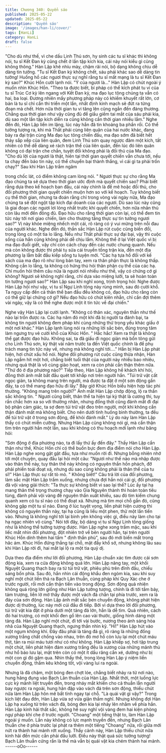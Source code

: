 ```yaml
---
title: Chương 340: Quyển sáo
published: 2025-05-22
updated: 2025-05-22
description: 'Quyển sáo'
image: '/images/han-li/cover/'
tags: [HanLi]
category: HanLi
draft: false
---
```


"Cho dù như thế, vì che dấu Linh Thú sơn, hy sinh các tu sĩ khác
thì không nói, tu sĩ Kết Đan kỳ cũng chết ở lần tập kích kia, cái
này nói kiểu gì cũng không thông." Hàn Lập khẽ nhíu mày, chậm
rãi nói, bộ dạng không chịu dễ dàng tin tưởng.
"Tu sĩ Kết Đan kỳ không chết, sáu phái khác sao dễ dàng tin
tưởng! Huống hồ các ngươi thực sự nghĩ rằng tu sĩ mất mạng là tu
sĩ Kết Đan kỳ sao?" Khúc Hồn cười lạnh nói.
"Ý của ngươi là…" Hàn Lập có chút ngoài ý muốn nhìn Khúc Hồn.
"Theo ta được biết, bí pháp có thể kích phát tu vi của tu sĩ Trúc Cơ
kỳ lên ngang với Kết Đan kỳ, ma đạo lục tông chúng ta vẫn có hai,
ba loại. Đương nhiên mấy phương pháp này có khiếm khuyết rất
lớn, cơ bản là tu sĩ chỉ cần thi triển một lần, nhất định kinh mạch
sẽ đứt ra từng đoạn mà chết. Hơn nữa thời gian tu vi tăng lên
cũng ngắn đến đáng thương. Chẳng qua thời gian như vậy cũng
đủ để giấu giếm tai mắt của sáu phái kia, dù sao một lần tập kích
diễn ra cũng không cần thời gian nhiều lắm."
Nghe đến đó, Hàn Lập liền im lặng, lúc này hắn đã tin khoảng ba
phần rồi.
Có thể tưởng tượng ra, khi mà Thất phái cùng liên quân của hai
nước khác, đang bày ra đại trận cùng Ma đạo lục tông chiến đấu,
ma đạo sớm đã biết hết thảy sắp xếp của liên quân, đem Linh
Thú sơn quay ngược đâm một kích, tất nhiên có thể dễ dàng xé
rách trận thế của liên quân, đến lúc đó liên quân không có đại trận
che chắn, tuyệt đối không phải là đối thủ của Ma đạo.
"Cho dù lời của ngươi là thật, hiên tại thời gian quyết chiến vẫn
chưa tới, nếu ta chạy đến báo tin này, có thể chuyển bại thành
thắng, vì cái gì ta phải trốn chạy?" Sau khi Hàn Lập trầm ngâm

trong chốc lát, có điểm không cam lòng nói.
" Ngươi thực sự cho rằng Ma đạo chúng ta sẽ dựa theo thời gian
ước định mà quyết chiến sao? Phải biết rằng dựa theo kế hoạch
ban đầu, cái này chính là để mê hoặc đối thủ, cho đối phương thời
gian quyết chiến muộn hơn so với kế hoạch. Tuy không biết cụ thể
thời gian, nhưng ta đoán rằng chỉ trong vòng vài ngày nữa, Ma
đạo chúng ta sẽ đột ngột tập kích đại doanh của các ngươi. Dù
sao lúc này cũng là giai đoạn các ngươi lơi lỏng nhất trước khi
quyết chiến, hơn nữa nhân thủ còn lâu mới đến đông đủ. Đạo hữu
cho rằng thời gian còn lại, có thể đem tin tức này tới nơi giao
chiến, làm cho thượng tầng thực sự tin tưởng ngươi sao?" Vị này
khóe miệng nhếch một cái, rõ ràng có ý vui mừng trên nỗi đau
của người khác.
Nghe đến đó, thần sắc Hàn Lập rút cuộc cũng biến đổi, trong lòng
có một tia lo lắng.
Nếu như Thất phái thực sự đại bại, vậy thì cuộc sống của hắn
cũng không phải dễ chịu lắm. Không thể ở lại Việt quốc vì bị ma
đạo đuổi giết, vậy chỉ còn cách chạy đến các nước chung quanh.
Nếu mà còn không được thì phải tu sửa cái truyền tống trận kia,
đến một địa phương lạ lẫm bắt đầu kiếp sống tu luyện mới.
"Các hạ tựa hồ đối với kế sách của ma đạo rõ như lòng bàn tay,
xem ra thân phận thực là không thấp. Không cần lo lắng, ta không
có hứng thú hỏi thân phận cụ thể của các hạ. Chỉ muốn hỏi thêm
câu nữa là ngươi nói nhiều như thế, vậy có chứng cớ gì không?
Ngươi sẽ không nghĩ rằng, chỉ dựa vào miệng lưỡi, ta sẽ hoàn
toàn tin tưởng ngươi sao?" Hàn Lập sau khi nghĩ xong, trịnh trọng
hỏi:
Nghe được Hàn Lập hỏi như vậy, vị tu sĩ Ngự Linh tông này rùng
mình, sau đó cười khổ.
Ta nguy cấp đến cả thân thể ban đầu đều không có, đạo hữu cho
rằng còn có thể giữ lại chứng cớ gì? Nếu đạo hữu có chút kiên
nhẫn, chỉ cần đợi thêm vài ngày, vậy là có thể nghe được một ít
tin tức về đại chiến."

Nghe vậy Hàn Lập lại cười lạnh.
"Không có thân xác, nguyên thần như thế nào lại trốn được ra.
Các hạ năm đó một khi đã bị người ta đánh bại, ta không tin
ngươi không đem pháp khí cùng những thứ trọng yếu khác giấu ở
một nơi khác." Hàn Lập lạnh lùng nói ra những lời sắc bén, đúng
trọng tâm làm ngưng trụ vẻ cười khổ của Khúc Hồn.
" Hắc hắc! Xem ra thật là không thể gạt được đạo hữu. Không sai,
ta đã giấu đi ngọc giản mà bổn tông gửi cho Linh Thú sơn, kỳ thật
vài năm trước ta đến Việt quốc chính là để phụ trách mang tin tức
này về, nhưng mà không nghĩ tới…." Hắn bị Hàn Lập phát hiện,
hơi chút xấu hổ nói.
Nghe đối phương rút cuộc cũng thừa nhận, Hàn Lập ngầm hít một
hơi, chẳng biết tuổi thật của người này nhiều bao nhiêu, nhưng
quả thật là vô cùng giảo hoạt, xem ra còn phải cẩn thận thêm
nữa.
"Thứ đó ở địa phương nào?"
Tiếp theo, Hàn Lập không hề khách khí hỏi, đồng thời ánh mắt bắt
đầu quét tới khắp nơi trên người hắn.
"Túi trữ vật cất ngọc giản, ta không mang trên người, mà được ta
đặt ở một sơn động gần đây, ta có thể mang đạo hữu đi lấy." Bây
giờ Khúc Hồn biểu hiện hợp tác phi thường.
"Không mang trên người?" Ánh mắt Hàn Lập chớp động, lộ ra
thần sắc không tin.
" Ngươi cũng biết, thân thể ta hiện tại kỳ thật là cương thi, tuy rắn
chắc hơn xa so với thường nhân, nhưng đồng thời cũng đánh mất
đi đại bộ phận cảm giác, ta sợ đem túi trữ vật đeo trên người, một
khi không cẩn thận đánh mất mà không biết. Cho nên dưới tình
huống bình thường, ta đều để túi trữ vật ở trong sơn động, để
khỏi đánh mất." Lý do này làm Hàn Lập thấy có chút miễn cưỡng.
Nhưng Hàn Lập cũng không nói gì, mà cẩn thận tìm trên người
hắn một lần, sau khi không có thu hoạch mới lạnh như băng hỏi:

"Sơn động ở địa phương nào, ta đi lấy thứ ấy đến đây."
Thấy Hàn Lập cẩn thận như thế, Khúc Hồn chỉ có thể buồn bực
đem địa điểm nói cho Hàn Lập.
Hàn Lập nghe xong gật gật đầu, tựa như muốn rời đi. Nhưng
bỗng nhiên nhớ tới một chuyện, quay đầu lại hỏi một câu:
"Ngươi như thế nào mà nhập được vào thân thể này, tuy thân thể
này không có nguyên thần hồn phách, đỡ phải phiền toái đoạt xá,
nhưng dù sao cũng không phải là thân thể của tu sĩ!"
Hàn Lập thực sự rất tò mò.
" Không biết!"
Câu trả lời của đối phương, làm sắc mặt Hàn Lập trầm xuống,
nhưng chưa đợi hắn nói cái gì, đối phương đã vội vàng giải thích:
"Ta thực sự không biết vì sao lại thế? Lúc ấy tại hạ mang thân thể
trọng thương chạy vào Gia Nguyên thành thì hoàn toàn tiêu tùng,
đành phải vội vàng để nguyên thần xuất khiếu, sau đó tìm kiếm
chung quanh xem có tu sĩ nào có thể đoạt xá. Nhưng mà tìm mọi
chỗ gần đó, cũng không gặp một tu sĩ nào. Đang ở lúc tuyệt vọng,
liền phát hiện cương thi không có nguyên thần này, tại hạ cũng là
liều một phen, thử một lần tiến vào. Nhưng là không nghĩ tới lại
bình yên không việc gì, điều này làm cho tại hạ ngạc nhiên vô
cùng."
Nói tới đây, bộ dáng vị tu sĩ Ngự Linh tông giống như là không thể
tưởng tượng được.
Hàn Lập nghe xong trầm mặc, sau khi liếc mắt nhìn đối phương,
đột nhiên trở về bên người hắn, tại trên người Khúc Hồn dính
thêm hai tấm " định thần phù", sau đó mới biến mất trong hăc ám.
Khúc Hồn đứng thẳng tại chỗ, mặt đầy khổ sở, nhưng không lâu
sau khi Hàn Lập rời đi, hai mắt lại lộ ra một tia quỷ dị.

Dựa theo địa điểm như lời đối phương, Hàn Lập chuẩn xác tìm
được cái sơn động kia, xem ra cửa động không quá lớn.
Hàn Lập nâng tay, một khối Nguyệt Quang thạch bay ra từ túi trữ
vật, phiêu phù trên đỉnh đầu, chiếu sáng bốn phía.
Sau đó, hắn nhìn cái động khẩu đen ngòm kia, sau khi suy nghĩ
một chút liền thả ra Bạch Lân thuẫn, cùng pháp khí Quy Xác che
ở trước người, rồi mới cẩn thận tiến vào trong động.
Sơn động quả nhiên không quá rộng lớn giống như Hàn Lập
tưởng tượng, chính là đi tới tầm bảy, tám trượng, liền lờ mờ thấy
được một vách đá chắn tại phía trước, xem ra là đáy của sơn
động.
Hàn Lập ánh mắt sắc bén chuyển động, không phát hiện được dị
thường, lúc này mới cúi đầu đi tiếp.
Bởi vì dựa theo lời đối phương, túi trữ vật kia đặt ở phía dưới một
tảng đá lớn, hẳn là dễ tìm.
Quả nhiên, cách đó hai trượng, có một khối đen gồ lên cao vài
thước, giống hình dáng một tảng đá.
Hàn Lập nghĩ một chút, đi tới vài bước, nương theo ánh sáng hòa
nhã của Nguyệt Quang thạch, ngưng thần nhìn kỹ.
"Hí!" Hàn Lập hút vào một ngụm không khí.
Đây đâu phải là tảng đá gì, rõ ràng là những đống xương trắng
chất chồng vào nhau, trên đó mơ hồ còn lưu lại một chút máu thịt,
tản ra mùi máu tươi như có như không.
Hàn Lập khiếp sợ, hơi tập trung một chút, liền phát hiện đám
xương trắng đều là xương của những mãnh thú như hổ báo lưu
lại, mặt trên còn có một ít dấu răng cắn xé, dường như bị một con
gì đó gặm qua.
Nhìn thấy thế, trong lòng Hàn Lập ý niệm liền chuyển động, thầm
kêu không tốt, vội vàng lui ra ngoài.

Nhưng là đã chậm, một bóng đen chợt lóe, chẳng biết nhảy ra từ
nơi nào, hung hăng đụng vào Bạch Lân thuẫn của Hàn Lập.
Nhất thời, một luồng lực cực kỳ mãnh liệt truyền đến, trong nháy
mắt khiến cho cả thuẫn lẫn người bay ngược ra ngoài, hung hãn
đập vào vách đá trên sơn động, thiếu chút nữa làm Hàn Lập hôn
mê bất tỉnh ngay tại chỗ.
"Là quái vật gì vậy?" Trong kịch liệt đau đớn, Hàn Lập vừa sợ vừa
giận thầm nghĩ.
Nhưng không đợi Hàn Lập hạ xuống từ trên vách đá, bóng đen
kia lại nhảy lên nhằm về phía hắn.
Hàn Lập kinh hãi thất sắc, không hề suy nghĩ vội vàng đem hai
kiện phòng ngự pháp khí che ở trước người.
"Choang" một tiếng thật to, làm Hàn Lập ngoài ý muốn.
Lần này không có lực mạnh truyền đến, nhưng Bạch Lân thuẫn
che ở phía trước lại phát ra thêm một tiếng "Choang" nữa, rồi
giữa mới nứt ra thành hai mảnh rớt xuống.
Thấy cảnh này, Hàn Lập thiếu chút nữa kinh hãi đến mức cắn
phải đầu lưỡi.
Điều này thật quá sức tưởng tượng! Bạch Lân thuẫn cứng rắn là
thế mà vẫn bị quái vật kia chém thành hai mảnh.
------oOo------
